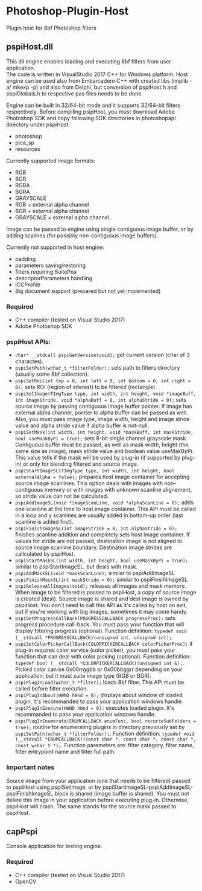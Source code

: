 # Photoshop-Plugin-Host
Plugin host for 8bf Photoshop filters

## pspiHost.dll
This dll engine enables loading and executing 8bf filters from user application.  
The code is written in VisualStudio 2017 C++ for Windows platform. Host engine can be used also from Embarcadero C++ with created libs (implib -a/ mkexp -p) and also from Delphi, but conversion of pspiHost.h and pspiGlobals.h to respective pas files needs to be done.

Engine can be built in 32/64-bit mode and it supports 32/64-bit filters respectively.
Before compiling psipHost, you must download Adobe Photoshop SDK and copy following SDK directories in photoshopapi directory under pspiHost:
- photoshop
- pica_sp
- resources

Currently supported image formats:
- RGB
- BGR
- RGBA
- BGRA
- GRAYSCALE
- RGB + external alpha channel
- BGR + external alpha channel
- GRAYSCALE + external alpha channel.

Image can be passed to engine using single contiguous image buffer, or by adding scalines (for possibly non-contiguous image buffers). 

Currently not supported in host engine:
- padding
- parameters saving/restoring
- filters requiring SuitePea
- descriptorParameters handling
- ICCProfile
- Big document support (prepared but not yet implemented)

### Required
- C++ compiler (tested on Visual Studio 2017) 
- Adobe Photoshop SDK

### pspiHost APIs:
- ```char* __stdcall pspiGetVersion(void);``` get current version (char of 3 charactes).
- ```pspiSetPath(wchar_t *filterFolder);``` sets path to filters directory (usually some 8bf collection).
- ```pspiSetRoi(int top = 0, int left = 0, int bottom = 0, int right = 0);``` sets ROI (region of interest) to be filtered (rectangle).
- ```pspiSetImage(TImgType type, int width, int height, void *imageBuff, int imageStride, void *alphaBuff = 0, int alphaStride = 0);``` sets source image by passing contiguous image buffer pointer. If image has external alpha channel, pointer to alpha buffer can be passed as well. Also, you must pass image type, image width, height and image stride value and alpha stride value if alpha buffer is not-null.  
- ```pspiSetMask(int width, int height, void *maskBuff, int maskStride, bool useMaskByPi = true);``` sets 8-bit single channel grayscale mask. Contiguous buffer must be passed, as well as mask width, height (the same size as image), mask stride value and boolean value useMakByPi. This value tells if the mask will be used by plug-in (if supported by plug-in) or only for blending filtered and source image. 
- ```pspiStartImageSL(TImgType type, int width, int height, bool externalAlpha = false);``` prepares host image container for accepting source image scanlines. This option deals with images with non-contiguous memory or with images with unknown scanline alignement, so stride value can not be calculated.
- ```pspiAddImageSL(void *imageScanLine, void *alphaScanLine = 0);``` adds one scanline at the time to host image container. This API must be called in a loop and y scanlines are usually added in bottom-up order (last scanline is added first).
- ```pspiFinishImageSL(int imageStride = 0, int alphaStride = 0);``` finishes scanline addition and completely sets host image container. If values for stride are not passed, destination image is not aligned to source image scanline boundary. Destination image strides are callculated by pspiHost.
- ```pspiStartMaskSL(int width, int height, bool useMaskByPi = true);``` similar to pspiStartImageSL, but deals with mask.
- ```pspiAddMaskSL(void *maskScanLine);``` similar to pspiAddImageSL
- ```pspiFinishMaskSL(int maskStride = 0);``` similar to pspiFinsihImageSL
- ```pspiReleaseAllImages(void);``` releases all images and mask memory. When image to be filtered is passed to pspiHost, a copy of source image is created (dest). Source image is shared and dest image is owned by pspiHost. You don't need to call this API as it's called by host on exit, but if you're working with big images, sometimes it may come handy.
- ```pspiSetProgressCallBack(PROGRESSCALLBACK progressProc);``` sets progress procedure call-back. You must pass your function that will display filtering progress (optional). Function definition: ```typedef void (__stdcall *PROGRESSCALLBACK)(unsigned int, unsigned int);```.
- ```pspiSetColorPickerCallBack(COLORPICKERCALLBACK colorPickerProc);``` if plug-in requires color service (color picker), you must pass your function that can deal with color picking (optional). Function definition: ```typedef bool (__stdcall *COLORPICKERCALLBACK)(unsigned int &);```. Picked color can be 0x00rrggbb or 0x00bbggrr depending on your application, but it must suite image type (RGB or BGR). 
- ```pspiPlugInLoad(wchar_t *filter);``` loads 8bf filter. This API must be called before filter execution.
- ```pspiPlugInAbout(HWND hWnd = 0);``` displays about window of loaded plugin. It's recommanded to pass your application windows handle.
- ```pspiPlugInExecute(HWND hWnd = 0);``` executes loaded plugin. It's recommanded to pass your application windows handle.
- ```pspiPlugInEnumerate(ENUMCALLBACK enumFunc, bool recurseSubFolders = true);``` routine for enumerating plugins in directory previously set by ```pspiSetPath(wchar_t *filterFolder);```. Function definition: ```typedef void (__stdcall *ENUMCALLBACK)(const char *, const char *, const char *, const wchar_t *);```. Function paremeters are: filter category, filter name, filter entrypoint name and filter full path.

### Important notes
Source image from your application (one that needs to be filtered) passed to pspiHost using pspiSetImage, or by pspiStartImageSL-pspiAddImageSL-pspiFinishImageSL block is shared (image buffer is shared). You must not delete this image in your application before executing plug-in. Otherwise, pspiHost will crash. The same stands for the source mask passed to pspiHost.

## capPspi
Console application for testing engine.

### Required
- C++ compiler (tested on Visual Studio 2017) 
- OpenCV







